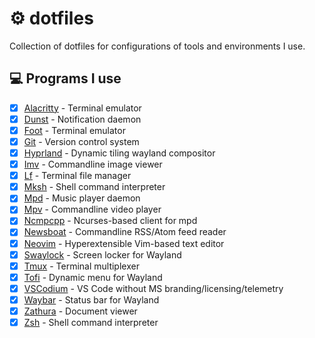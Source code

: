 # ⚙️ dotfiles

Collection of dotfiles for configurations of tools and environments I use.

## 💻 Programs I use

- [x] [Alacritty](https://github.com/alacritty/alacritty) - Terminal emulator
- [x] [Dunst](https://github.com/dunst-project/dunst) - Notification daemon
- [x] [Foot](https://codeberg.org/dnkl/foot) - Terminal emulator
- [x] [Git](https://github.com/git/git) - Version control system
- [x] [Hyprland](https://github.com/hyprwm/Hyprland) - Dynamic tiling wayland compositor
- [x] [Imv](https://sr.ht/~exec64/imv) - Commandline image viewer
- [x] [Lf](https://github.com/gokcehan/lf) - Terminal file manager
- [x] [Mksh](https://github.com/MirBSD/mksh) - Shell command interpreter
- [x] [Mpd](https://github.com/MusicPlayerDaemon/MPD) - Music player daemon
- [x] [Mpv](https://github.com/mpv-player/mpv) - Commandline video player
- [x] [Ncmpcpp](https://github.com/ncmpcpp/ncmpcpp) - Ncurses-based client for mpd
- [x] [Newsboat](https://github.com/newsboat/newsboat) - Commandline RSS/Atom feed reader
- [x] [Neovim](https://github.com/neovim/neovim) - Hyperextensible Vim-based text editor
- [x] [Swaylock](https://github.com/swaywm/swaylock) - Screen locker for Wayland
- [x] [Tmux](https://github.com/tmux/tmux) - Terminal multiplexer
- [x] [Tofi](https://github.com/philj56/tofi) - Dynamic menu for Wayland
- [x] [VSCodium](https://github.com/VSCodium/vscodium) - VS Code without MS branding/licensing/telemetry
- [x] [Waybar](https://github.com/Alexays/Waybar) - Status bar for Wayland
- [x] [Zathura](https://github.com/pwmt/zathura) - Document viewer
- [x] [Zsh](https://sourceforge.net/p/zsh/code/ci/master/tree) - Shell command interpreter
